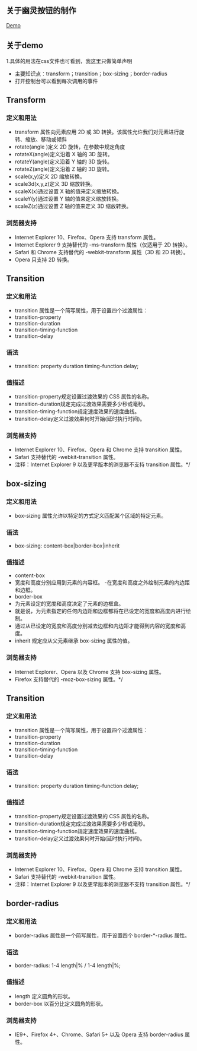 ## 关于幽灵按钮的制作
 [Demo](http://himmas.github.io/Himmas_demo/btn-transform/)

## 关于demo
1.具体的用法在css文件也可看到，我这里只做简单声明
- 主要知识点：transform；transition；box-sizing；border-radius
- 打开控制台可以看到每次调用的事件

## Transform
### 定义和用法
- transform 属性向元素应用 2D 或 3D 转换。该属性允许我们对元素进行旋转、缩放、移动或倾斜
- rotate(angle )定义 2D 旋转，在参数中规定角度
- rotateX(angle)定义沿着 X 轴的 3D 旋转。
- rotateY(angle)定义沿着 Y 轴的 3D 旋转。
- rotateZ(angle)定义沿着 Z 轴的 3D 旋转。
- scale(x,y)定义 2D 缩放转换。
- scale3d(x,y,z)定义 3D 缩放转换。
- scaleX(x)通过设置 X 轴的值来定义缩放转换。
- scaleY(y)通过设置 Y 轴的值来定义缩放转换。
- scaleZ(z)通过设置 Z 轴的值来定义 3D 缩放转换。

### 浏览器支持
- Internet Explorer 10、Firefox、Opera 支持 transform 属性。
- Internet Explorer 9 支持替代的 -ms-transform 属性（仅适用于 2D 转换）。
- Safari 和 Chrome 支持替代的 -webkit-transform 属性（3D 和 2D 转换）。
- Opera 只支持 2D 转换。

## Transition
### 定义和用法
- transition 属性是一个简写属性，用于设置四个过渡属性：
 - transition-property
 - transition-duration
 - transition-timing-function
 - transition-delay
### 语法
- transition: property duration timing-function delay;
### 值描述
- transition-property规定设置过渡效果的 CSS 属性的名称。
- transition-duration规定完成过渡效果需要多少秒或毫秒。
- transition-timing-function规定速度效果的速度曲线。
- transition-delay定义过渡效果何时开始(延时执行时间)。
### 浏览器支持
- Internet Explorer 10、Firefox、Opera 和 Chrome 支持 transition 属性。
- Safari 支持替代的 -webkit-transition 属性。
- 注释：Internet Explorer 9 以及更早版本的浏览器不支持 transition 属性。*/

## box-sizing
### 定义和用法
- box-sizing 属性允许以特定的方式定义匹配某个区域的特定元素。
### 语法
- box-sizing: content-box|border-box|inherit
### 值描述
- content-box
 - 宽度和高度分别应用到元素的内容框。
 -在宽度和高度之外绘制元素的内边距和边框。
- border-box
 - 为元素设定的宽度和高度决定了元素的边框盒。
 - 就是说，为元素指定的任何内边距和边框都将在已设定的宽度和高度内进行绘制。
 - 通过从已设定的宽度和高度分别减去边框和内边距才能得到内容的宽度和高度。
- inherit  规定应从父元素继承 box-sizing 属性的值。

### 浏览器支持
- Internet Explorer、Opera 以及 Chrome 支持 box-sizing 属性。
- Firefox 支持替代的 -moz-box-sizing 属性。*/

## Transition
### 定义和用法
- transition 属性是一个简写属性，用于设置四个过渡属性：
 - transition-property
 - transition-duration
 - transition-timing-function
 - transition-delay
### 语法
- transition: property duration timing-function delay;
### 值描述
- transition-property规定设置过渡效果的 CSS 属性的名称。
- transition-duration规定完成过渡效果需要多少秒或毫秒。
- transition-timing-function规定速度效果的速度曲线。
- transition-delay定义过渡效果何时开始(延时执行时间)。
### 浏览器支持
- Internet Explorer 10、Firefox、Opera 和 Chrome 支持 transition 属性。
- Safari 支持替代的 -webkit-transition 属性。
- 注释：Internet Explorer 9 以及更早版本的浏览器不支持 transition 属性。*/

## border-radius
### 定义和用法
- border-radius 属性是一个简写属性，用于设置四个 border-*-radius 属性。
### 语法
- border-radius: 1-4 length|% / 1-4 length|%;
### 值描述
- length 定义圆角的形状。
- border-box 以百分比定义圆角的形状。

### 浏览器支持
- IE9+、Firefox 4+、Chrome、Safari 5+ 以及 Opera 支持 border-radius 属性。

